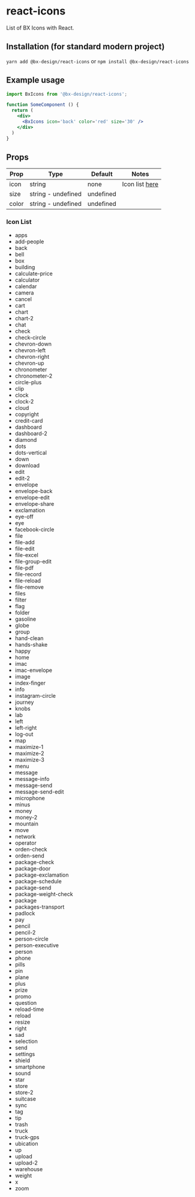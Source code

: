 # react-icons

List of BX Icons with React.

## Installation (for standard modern project)
`yarn add @bx-design/react-icons`
or
`npm install @bx-design/react-icons`

## Example usage

```jsx
import BxIcons from '@bx-design/react-icons';

function SomeComponent () {
  return (
    <div>
      <BxIcons icon='back' color='red' size='30' />
    </div>
  )
}
```

## Props

| Prop | Type |  Default  | Notes |
| ------------ | ------------ | ------------ | ------------ |
| icon | string  | none | Icon list [here](https://github.com/bx-design/react-icons#icon-list "here")  |
| size | string  - undefined  | undefined |   |
| color | string - undefined  | undefined |  |

### Icon List

- apps
- add-people
- back
- bell
- box
- building
- calculate-price
- calculator
- calendar
- camera
- cancel
- cart
- chart
- chart-2
- chat
- check
- check-circle
- chevron-down
- chevron-left
- chevron-right
- chevron-up
- chronometer
- chronometer-2
- circle-plus
- clip
- clock
- clock-2
- cloud
- copyright
- credit-card
- dashboard
- dashboard-2
- diamond
- dots
- dots-vertical
- down
- download
- edit
- edit-2
- envelope
- envelope-back
- envelope-edit
- envelope-share
- exclamation
- eye-off
- eye
- facebook-circle
- file
- file-add
- file-edit
- file-excel
- file-group-edit
- file-pdf
- file-record
- file-reload
- file-remove
- files
- filter
- flag
- folder
- gasoline
- globe
- group
- hand-clean
- hands-shake
- happy
- home
- imac
- imac-envelope
- image
- index-finger
- info
- instagram-circle
- journey
- knobs
- lab
- left
- left-right
- log-out
- map
- maximize-1
- maximize-2
- maximize-3
- menu
- message
- message-info
- message-send
- message-send-edit
- microphone
- minus
- money
- money-2
- mountain
- move
- network
- operator
- orden-check
- orden-send
- package-check
- package-door
- package-exclamation
- package-schedule
- package-send
- package-weight-check
- package
- packages-transport
- padlock
- pay
- pencil
- pencil-2
- person-circle
- person-executive
- person
- phone
- pills
- pin
- plane
- plus
- prize
- promo
- question
- reload-time
- reload
- resize
- right
- sad
- selection
- send
- settings
- shield
- smartphone
- sound
- star
- store
- store-2
- suitcase
- sync
- tag
- tip
- trash
- truck
- truck-gps
- ubication
- up
- upload
- upload-2
- warehouse
- weight
- x
- zoom